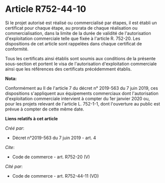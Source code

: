 # Article R752-44-10

Si le projet autorisé est réalisé ou commercialisé par étapes, il est établi un certificat pour chaque étape, au prorata de
chaque réalisation ou commercialisation, dans la limite de la durée de validité de l'autorisation d'exploitation commerciale
telle que fixée à l'article R. 752-20. Les dispositions de cet article sont rappelées dans chaque certificat de conformité. 

Tous les certificats ainsi établis sont soumis aux conditions de la présente sous-section et portent le visa de
l'autorisation d'exploitation commerciale ainsi que les références des certificats précédemment établis.

**Nota:**

Conformément au II de l'article 7 du décret n° 2019-563 du 7 juin 2019, ces dispositions s'appliquent aux équipements
commerciaux dont l'autorisation d'exploitation commerciale intervient à compter du 1er janvier 2020 ou, pour les projets
relevant de l'article L. 752-1-1, dont l'ouverture au public est prévue à compter de cette même date.

**Liens relatifs à cet article**

_Créé par_:

  - Décret n°2019-563 du 7 juin 2019 - art. 4

_Cite_:

  - Code de commerce - art. R752-20 (V)

_Cité par_:

  - Code de commerce - art. R752-44-11 (VD)
